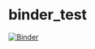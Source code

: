 # binder_test

[![Binder](https://mybinder.org/badge_logo.svg)](https://mybinder.org/v2/gh/mlgred1205/binder_test/HEAD)

